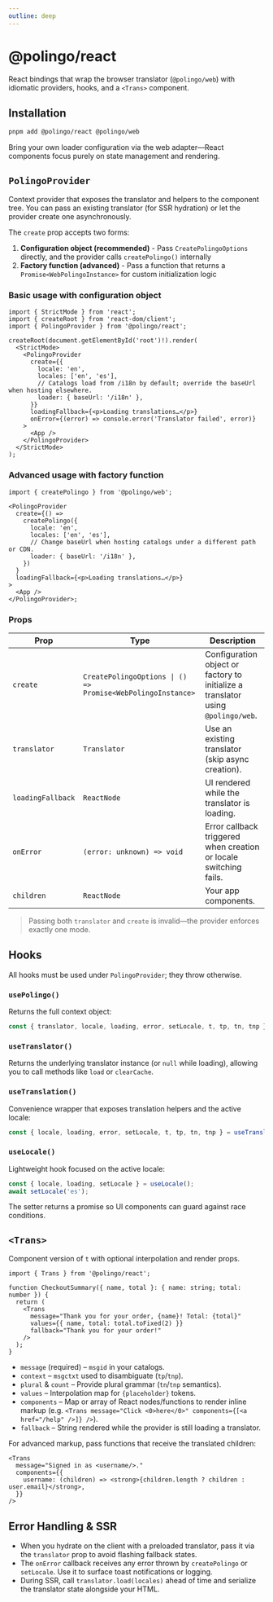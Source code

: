 ```yaml
---
outline: deep
---
```


# @polingo/react

React bindings that wrap the browser translator (`@polingo/web`) with idiomatic providers, hooks, and a `<Trans>` component.

## Installation

```bash
pnpm add @polingo/react @polingo/web
```

Bring your own loader configuration via the web adapter—React components focus purely on state management and rendering.

## `PolingoProvider`

Context provider that exposes the translator and helpers to the component tree. You can pass an existing translator (for SSR hydration) or let the provider create one asynchronously.

The `create` prop accepts two forms:

1. **Configuration object (recommended)** - Pass `CreatePolingoOptions` directly, and the provider calls `createPolingo()` internally
2. **Factory function (advanced)** - Pass a function that returns a `Promise<WebPolingoInstance>` for custom initialization logic

### Basic usage with configuration object

```tsx
import { StrictMode } from 'react';
import { createRoot } from 'react-dom/client';
import { PolingoProvider } from '@polingo/react';

createRoot(document.getElementById('root')!).render(
  <StrictMode>
    <PolingoProvider
      create={{
        locale: 'en',
        locales: ['en', 'es'],
        // Catalogs load from /i18n by default; override the baseUrl when hosting elsewhere.
        loader: { baseUrl: '/i18n' },
      }}
      loadingFallback={<p>Loading translations…</p>}
      onError={(error) => console.error('Translator failed', error)}
    >
      <App />
    </PolingoProvider>
  </StrictMode>
);
```

### Advanced usage with factory function

```tsx
import { createPolingo } from '@polingo/web';

<PolingoProvider
  create={() =>
    createPolingo({
      locale: 'en',
      locales: ['en', 'es'],
      // Change baseUrl when hosting catalogs under a different path or CDN.
      loader: { baseUrl: '/i18n' },
    })
  }
  loadingFallback={<p>Loading translations…</p>}
>
  <App />
</PolingoProvider>;
```

### Props

| Prop              | Type                                                        | Description                                                                      |
| ----------------- | ----------------------------------------------------------- | -------------------------------------------------------------------------------- |
| `create`          | `CreatePolingoOptions \| () => Promise<WebPolingoInstance>` | Configuration object or factory to initialize a translator using `@polingo/web`. |
| `translator`      | `Translator`                                                | Use an existing translator (skip async creation).                                |
| `loadingFallback` | `ReactNode`                                                 | UI rendered while the translator is loading.                                     |
| `onError`         | `(error: unknown) => void`                                  | Error callback triggered when creation or locale switching fails.                |
| `children`        | `ReactNode`                                                 | Your app components.                                                             |

> Passing both `translator` and `create` is invalid—the provider enforces exactly one mode.

## Hooks

All hooks must be used under `PolingoProvider`; they throw otherwise.

### `usePolingo()`

Returns the full context object:

```ts
const { translator, locale, loading, error, setLocale, t, tp, tn, tnp } = usePolingo();
```

### `useTranslator()`

Returns the underlying translator instance (or `null` while loading), allowing you to call methods like `load` or `clearCache`.

### `useTranslation()`

Convenience wrapper that exposes translation helpers and the active locale:

```ts
const { locale, loading, error, setLocale, t, tp, tn, tnp } = useTranslation();
```

### `useLocale()`

Lightweight hook focused on the active locale:

```ts
const { locale, loading, setLocale } = useLocale();
await setLocale('es');
```

The setter returns a promise so UI components can guard against race conditions.

## `<Trans>`

Component version of `t` with optional interpolation and render props.

```tsx
import { Trans } from '@polingo/react';

function CheckoutSummary({ name, total }: { name: string; total: number }) {
  return (
    <Trans
      message="Thank you for your order, {name}! Total: {total}"
      values={{ name, total: total.toFixed(2) }}
      fallback="Thank you for your order!"
    />
  );
}
```

- `message` (required) – `msgid` in your catalogs.
- `context` – `msgctxt` used to disambiguate (`tp`/`tnp`).
- `plural` & `count` – Provide plural grammar (`tn`/`tnp` semantics).
- `values` – Interpolation map for `{placeholder}` tokens.
- `components` – Map or array of React nodes/functions to render inline markup (e.g. `<Trans message="Click <0>here</0>" components={[<a href="/help" />]} />`).
- `fallback` – String rendered while the provider is still loading a translator.

For advanced markup, pass functions that receive the translated children:

```tsx
<Trans
  message="Signed in as <username/>."
  components={{
    username: (children) => <strong>{children.length ? children : user.email}</strong>,
  }}
/>
```

## Error Handling & SSR

- When you hydrate on the client with a preloaded translator, pass it via the `translator` prop to avoid flashing fallback states.
- The `onError` callback receives any error thrown by `createPolingo` or `setLocale`. Use it to surface toast notifications or logging.
- During SSR, call `translator.load(locales)` ahead of time and serialize the translator state alongside your HTML.
